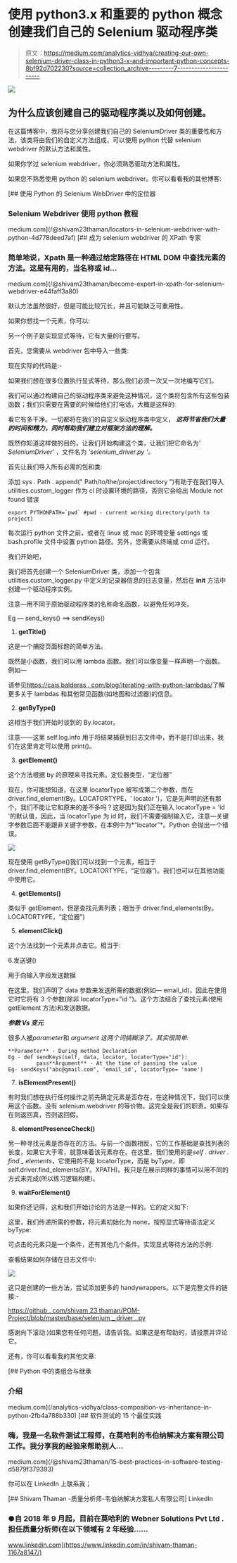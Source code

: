 # 使用 python3.x 和重要的 python 概念创建我们自己的 Selenium 驱动程序类

> 原文：<https://medium.com/analytics-vidhya/creating-our-own-selenium-driver-class-in-python3-x-and-important-python-concepts-8bf92d702230?source=collection_archive---------7----------------------->

![](img/21fecfe3242a901c28b6d1e741059d8d.png)

## 为什么应该创建自己的驱动程序类以及如何创建。

在这篇博客中，我将与您分享创建我们自己的 SeleniumDriver 类的重要性和方法，该类将由我们的自定义方法组成，可以使用 python 代替 selenium webdriver 的默认方法和属性。

如果你学过 selenium webdriver，你必须熟悉驱动方法和属性。

如果您不熟悉使用 python 的 selenium webdriver。你可以看看我的其他博客:

[](/@shivam23thaman/locators-in-selenium-webdriver-with-python-4d778deed7af) [## 使用 Python 的 Selenium WebDriver 中的定位器

### Selenium Webdriver 使用 python 教程

medium.com](/@shivam23thaman/locators-in-selenium-webdriver-with-python-4d778deed7af) [](/@shivam23thaman/become-expert-in-xpath-for-selenium-webdriver-e44faff3a80) [## 成为 selenium webdriver 的 XPath 专家

### 简单地说，Xpath 是一种通过给定路径在 HTML DOM 中查找元素的方法。这是有用的，当名称或 id…

medium.com](/@shivam23thaman/become-expert-in-xpath-for-selenium-webdriver-e44faff3a80) 

默认方法虽然很好，但是可能比较冗长，并且可能缺乏可重用性。

如果你想找一个元素，你可以:

另一个例子是实现显式等待，它有大量的行要写。

首先，您需要从 webdriver 包中导入一些类:

现在实际的代码是:-

如果我们想在很多位置执行显式等待，那么我们必须一次又一次地编写它们。

我们可以通过构建自己的驱动程序类来避免这种情况，这个类将包含所有这些包装函数；我们只需要在需要的时候给他们打电话，大概是这样的:

看它有多干净。一切都将在我们的自定义驱动程序类中定义， ***这将节省我们大量的时间和精力，同时帮助我们建立对框架方法的理解。***

既然你知道这样做的目的，让我们开始构建这个类，让我们把它命名为' *SeleniumDriver'* ，文件名为 *'selenium_driver.py '。*

首先让我们导入所有必需的包和类:

添加 sys . Path . append(" Path/to/the/project/directory ")有助于在我们导入 utilities.custom_logger 作为 cl 时设置环境的路径，否则它会给出 Module not found 错误

```
export PYTHONPATH=`pwd` #pwd - current working directory(path to project)
```

每次运行 python 文件之前，或者在 linux 或 mac 的环境变量 settings 或 bash.profile 文件中设置 python 路径。另外，您需要从终端或 cmd 运行。

我们开始吧，

我们将首先创建一个 SeleniumDriver 类，添加一个包含 utilities.custom_logger.py 中定义的记录器信息的日志变量，然后在 __init__ 方法中创建一个驱动程序实例。

注意—用不同于原始驱动程序类的名称命名函数，以避免任何冲突。

Eg — send_keys() ==> sendKeys()

1.  **getTitle()**

这是一个捕捉页面标题的简单方法。

既然是小函数，我们可以用 lambda 函数。我们可以像变量一样声明一个函数。例如—

请参见[https://cais balderas . com/blog/iterating-with-python-lambdas/](https://caisbalderas.com/blog/iterating-with-python-lambdas/)了解更多关于 lambdas 和其他常见函数(如地图和过滤器)的信息。

2. **getByType()**

这相当于我们开始时谈到的 By.locator。

注意——这里 self.log.info 用于将结果捕获到日志文件中，而不是打印出来，我们在这里肯定可以使用 print()。

3. **getElement()**

这个方法根据 by 的原理来寻找元素。定位器类型，“定位器”

现在，你可能想知道，在这里 locatorType 被写成第二个参数，而在 driver.find_element(By。LOCATORTYPE，' locator ')，它是先声明的还有那个，我们不能让它和原来的差不多吗？这是因为我们正在输入 locatorType = 'id '的默认值，因此，当 locatorType 为 id 时，我们不需要强制输入它。注意—关键字参数后面不能跟非关键字参数，在本例中为*“locator”*。Python 会抛出一个错误。

![](img/c3e85e44e4837a5e62286fef25793db2.png)

现在使用 getByType()我们可以找到一个元素，相当于 driver.find_element(BY。LOCATORTYPE，“定位器”)。我们也可以在其他功能中使用它。

4. **getElements()**

类似于 getElement，但是查找元素列表；相当于 driver.find_elements(By。LOCATORTYPE，“定位器”)

5. **elementClick()**

这个方法找到一个元素并点击它。相当于:

6.发送键()

用于向输入字段发送数据

在这里，我们声明了 data 参数来发送所需的数据(例如— email_id)，因此在使用它时它将有 3 个参数(除非 locatorType="id ")。这个方法结合了查找元素(使用 getElement 方法)和发送数据。

***参数 Vs 变元***

很多人被*parameter*和 *argument 这两个词搞糊涂了。其实很简单:*

```
**Parameter** - During method Declaration
Eg - def sendKeys(self, data, locator, locatorType="id"):
         pass**Argument** - At the time of passing the value
Eg- sendKeys("abc@gmail.com", 'email_id', locatorType= 'name')
```

7. **isElementPresent()**

有时我们想在执行任何操作之前先确定元素是否存在，在这种情况下，我们可以使用这个函数。没有 selenium.webdriver 的等价物。这完全是我们的职责。如果存在则返回真，否则返回假。

8. **elementPresenceCheck()**

另一种寻找元素是否存在的方法。与前一个函数相反，它的工作基础是查找列表的长度，如果它大于零，就意味着该元素存在。在这里，我们使用的是*self . driver . find _ elements*，它使用的不是 locatorType，而是 byType，即 self.driver.find_elements(BY。XPATH)。我只是在展示同样的事情可以用不同的方式来完成(所以练习逻辑构建)。

9. **waitForElement()**

如果你还记得，这和我们开始讨论的方法是一样的。它的定义如下:

这里，我们传递所需的参数，将元素初始化为 none，按照显式等待语法定义 byType:

可点击的元素只是一个条件，还有其他几个条件。实现显式等待方法的示例:

查看结果如何存储在日志文件中:

![](img/75670a8be4c8435ecfa3cc2d65b86a64.png)

这只是创建的一些方法，尝试添加更多的 handywrappers。以下是完整文件的链接:-

[https://github . com/shivam 23 thaman/POM-Project/blob/master/base/selenium _ driver . py](https://github.com/Shivam23Thaman/POM-Project/blob/master/base/selenium_driver.py)

感谢向下滚动:)如果您有任何问题，请告诉我。如果这是有帮助的，请投票并评论它。

还有，你可以看看我的其他文章:

[](/analytics-vidhya/class-composition-vs-inheritance-in-python-2fb4a788b330) [## Python 中的类组合与继承

### 介绍

medium.com](/analytics-vidhya/class-composition-vs-inheritance-in-python-2fb4a788b330) [](/@shivam23thaman/15-best-practices-in-software-testing-d5879f379393) [## 软件测试的 15 个最佳实践

### 嗨，我是一名软件测试工程师，在莫哈利的韦伯纳解决方案有限公司工作。我分享我的经验来帮助别人…

medium.com](/@shivam23thaman/15-best-practices-in-software-testing-d5879f379393) 

你可以在 LinkedIn 上联系我；

[](https://www.linkedin.com/in/shivam-thaman-1167a8147/) [## Shivam Thaman -质量分析师-韦伯纳解决方案私人有限公司| LinkedIn

### ●自 2018 年 9 月起，目前在莫哈利的 Webner Solutions Pvt Ltd .担任质量分析师(在以下领域有 2 年经验……

www.linkedin.com](https://www.linkedin.com/in/shivam-thaman-1167a8147/)